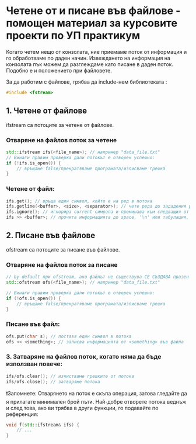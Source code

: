 # Четене от и писане във файлове - помощен материал за курсовите проекти по УП практикум

Когато четем нещо от конзолата, ние приемаме поток от информация и го обработваме по даден начин. 
Извеждането на информация на конзолата пък можем да разглеждаме като писане в даден поток.
Подобно е и положението при файловете.

За да работим с файлове, трябва да include-нем библиотеката <fstream>:
```c++
#include <fstream>
```

## 1. Четене от файлове

ifstream са потоците за четене от файлове.

### Отваряне на файлов поток за четене
```c++
std::ifstream ifs(<file_name>); // например "data_file.txt"
// Винаги правим проверка дали потокът е отворен успешно:
if (!ifs.is_open()) {
    // връщаме false/прекратяваме програмата/изписваме грешка
}
```

### Четене от файл:
```c++
ifs.get(); // връща един символ, който е на ред в потока
ifs.getline(<buffer>, <size>, <separator>); // чете реда до зададения разделител и поставя прочетената информация в подадения буфер (по default сепаратора е '\n')
ifs.ignore(); // игнорира current символа и преминава към следващия от потока
ifs >> <buffer>; // прочита информацията до space, '\n' или табулация, и я поставя в дадения буфер 
```

## 2. Писане във файлове

ofstream са потоците за писане във файлове.

### Отваряне на файлов поток за писане
```c++
// by default при ofstream, ако файлът не съществува СЕ СЪЗДАВА празен такъв
std::ofstream ofs(<file_name>); // например "data_file.txt"

// Винаги правим проверка дали потокът е отворен успешно:
if (!ofs.is_open()) {
    // връщаме false/прекратяваме програмата/изписваме грешка
}
```

### Писане във файл:
```c++
ofs.put(char s); // поставя един символ в потока
ofs << <something>; // записва информацията от <something> във файла 
```

### 3. Затваряне на файлов поток, когато няма да бъде използван повече:
```c++
ifs/ofs.clear(); // изчистваме грешките от потока
ifs/ofs.close(); // затваряме потока
```

:exclamation:Запомнете: Отварянето на поток е скъпа операция, затова гледайте да я прилагате минимален брой пъти. Най-добре отворете потока веднъж и след това, ако ви трябва в други функции, го подавайте по референция:
```c++
void f(std::ifstream& ifs) {
    // ...
}
```
